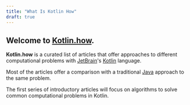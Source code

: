 ```yaml
---
title: "What Is Kotlin How"
draft: true
---
```


## Welcome to [**Kotlin.how**](https://kotlin.how).

**Kotlin.how** is a curated list of articles that offer approaches to different computational problems with [JetBrain](https://www.jetbrains.com/)'s [Kotlin](https://kotlinlang.org/) language.

Most of the articles offer a comparison with a traditional [Java](https://java.com/en/download/) approach to the same problem.

The first series of introductory articles will focus on algorithms to solve common computational problems in Kotlin.
